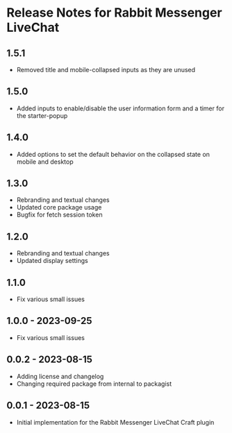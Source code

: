 # Release Notes for Rabbit Messenger LiveChat

## 1.5.1
- Removed title and mobile-collapsed inputs as they are unused

## 1.5.0
- Added inputs to enable/disable the user information form and a timer for the starter-popup

## 1.4.0
- Added options to set the default behavior on the collapsed state on mobile and desktop

## 1.3.0
- Rebranding and textual changes
- Updated core package usage
- Bugfix for fetch session token

## 1.2.0
- Rebranding and textual changes
- Updated display settings

## 1.1.0
- Fix various small issues

## 1.0.0 - 2023-09-25
- Fix various small issues

## 0.0.2 - 2023-08-15
- Adding license and changelog
- Changing required package from internal to packagist

## 0.0.1 - 2023-08-15
- Initial implementation for the Rabbit Messenger LiveChat Craft plugin
